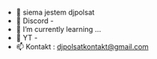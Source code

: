 - 👋 siema jestem djpolsat
- 👀 Discord - 
- 🌱 I’m currently learning ...
- 💞️ YT - 
- 📫 Kontakt : djpolsatkontakt@gmail.com

<!---

--->
